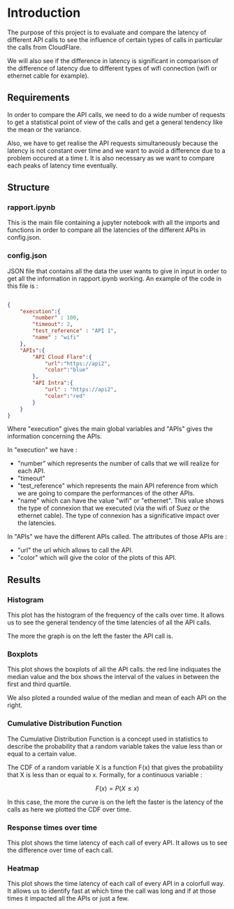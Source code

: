 # Introduction

The purpose of this project is to evaluate and compare the latency of different API calls to see the influence of certain types of calls in particular the calls from CloudFlare.
  
 We will also see if the difference in latency is significant in comparison of the difference of latency due to different types of wifi connection (wifi or ethernet cable for example).
  
## Requirements

In order to compare the API calls, we need to do a wide number of requests to get a statistical point of view of the calls and get a general tendency like the mean or the variance.
  
Also, we have to get realise the API requests simultaneously because the latency is not constant over time and we want to avoid a difference due to a problem occured at a time t. It is also necessary as we want to compare each peaks of latency time eventually.

## Structure

### rapport.ipynb

This is the main file containing a jupyter notebook with all the imports and functions in order to compare all the latencies of the different APIs in config.json.

### config.json

JSON file that contains all the data the user wants to give in input in order to get all the information in rapport.ipynb working. An example of the code in this file is :

```json

{
    "execution":{
        "number" : 100,
        "timeout": 2,
        "test_reference" : "API 1",
        "name" : "wifi"
    }, 
    "APIs":{
        "API Cloud Flare":{
            "url":"https://api2",
            "color":"blue"
        },
        "API Intra":{ 
            "url" : "https://api2",
            "color":"red"
        }
    }
}

```

Where "execution" gives the main global variables and "APIs" gives the information concerning the APIs.
  
In "execution" we have :

* "number" which represents the number of calls that we will realize for each API.
* "timeout"
* "test_reference" which represents the main API reference from which we are going to compare the performances of the other APIs.
* "name" which can have the value "wifi" or "ethernet". This value shows the type of connexion that we executed (via the wifi of Suez or the ethernet cable). The type of connexion has a significative impact over the latencies.

In "APIs" we have the different APIs called. The attributes of those APIs are :

* "url" the url which allows to call the API.
* "color" which will give the color of the plots of this API.

## Results

### Histogram

This plot has the histogram of the frequency of the calls over time. It allows us to see the general tendency of the time latencies of all the API calls.
  
The more the graph is on the left the faster the API call is.

### Boxplots

This plot shows the boxplots of all the API calls. the red line indiquates the median value and the box shows the interval of the values in between the first and third quartile.
  
We also ploted a rounded walue of the median and mean of each API on the right.  

### Cumulative Distribution Function

The Cumulative Distribution Function is a concept used in statistics to describe the probability that a random variable takes the value less than or equal to a certain value.

The CDF of a random variable X is a function F(x) that gives the probability that X is less than or equal to x. Formally, for a continuous variable :

$$
F(x) = P(X \leq x)
$$

In this case, the more the curve is on the left the faster is the latency of the calls as here we plotted the CDF over time.

### Response times over time

This plot shows the time latency of each call of every API. It allows us to see the difference over time of each call.

### Heatmap

This plot shows the time latency of each call of every API in a colorfull way. It allows us to identify fast at which time the call was long and if at those times it impacted all the APIs or just a few.
